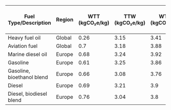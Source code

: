 | Fuel Type/Description | Region | WTT (kgCO₂e/kg) | TTW (kgCO₂e/kg) | WTW (kgCO₂e/kg) | WTT as % of TTW |
| --- | --- | --- | --- | --- | --- |
| Heavy fuel oil | Global | 0.26 | 3.15 | 3.41 | 8% |
| Aviation fuel | Global | 0.7 | 3.18 | 3.88 | 22% |
| Marine diesel oil | Europe | 0.68 | 3.24 | 3.92 | 21% |
| Gasoline | Europe | 0.61 | 3.25 | 3.86 | 19% |
| Gasoline, bioethanol blend | Europe | 0.66 | 3.08 | 3.76 | 21% |
| Diesel | Europe | 0.69 | 3.21 | 3.9 | 21% |
| Diesel, biodiesel blend | Europe | 0.76 | 3.04 | 3.8 | 25% |
